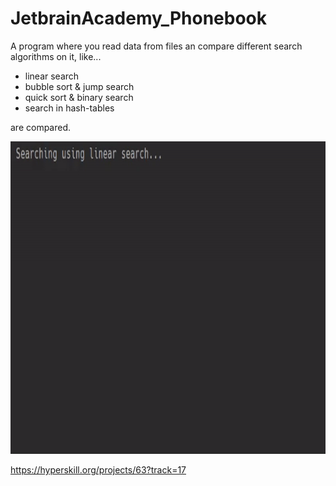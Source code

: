 # JetbrainAcademy_Phonebook
  
A program where you read data from files an compare different search algorithms on it, like...  
  
 - linear search  
 - bubble sort & jump search  
 - quick sort & binary search  
 - search in hash-tables  
   
are compared.   

<img src="https://github.com/FOswald86/JetbrainAcademy_Phonebook/blob/main/phonebook.gif" width="800" height="500" />  

https://hyperskill.org/projects/63?track=17  
